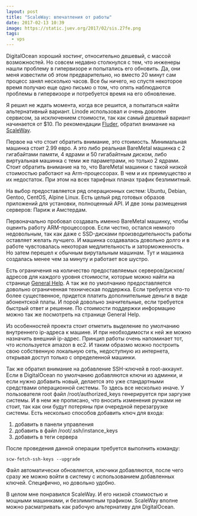 ```yaml
---
layout: post
title: "ScaleWay: впечатления от работы"
date: 2017-02-13 10:39
image: https://static.juev.org/2017/02/sis.27fe.png
tags:
  - vps
---
```


DigitalOcean хороший хостинг, относительно дешевый, с массой возможностей. Но совсем недавно столкнулся с тем, что инженеры нашли проблему в гипервизоре и попытались его обновить. Да, они меня известили об этом предварительно, но вместо 20 минут сам процесс занял несколько часов. Все бы ничего, но спустя некоторое время получаю еще одно письмо о том, что опять наблюдаются проблемы в гипервизоре и потребуется время на его обновление.

Я решил не ждать момента, когда все решится, а попытаться найти альтернативный вариант. Linode использовал и очень доволен сервисом, за исключением стоимости, так как самый дешевый вариант начинается от $10. По рекомендации [Fluder](https://fluder.co/ "Geek Blog"), обратил внимание на [ScaleWay](https://www.scaleway.com/ "Deploy BareMetal SSD cloud servers in seconds").

Первое на что стоит обратить внимание, это стоимость. Минимальная машинка стоит 2.99 евро. А это либо реальная BareMetal машинка с 2 гигабайтами памяти, 4 ядрами и 50 гигабайтным диском, либо виртуальная машинка с теми же параметрами, но только 2 ядрами. Стоит обратить внимание на то, что BareMetal машинки с такой низкой стоимостью работают на Arm-процессорах. В чем и их преимущество и их недостаток. При этом на всех тарифных планах трафик безлимитный.

На выбор предоставляется ряд операционных систем: Ubuntu, Debian, Gentoo, CentOS, Alpine Linux. Есть целый ряд готовых образов приложений для установки, полноценный API. И две зоны размещения серверов: Париж и Амстердам.

Первоначально пробовал создавать именно BareMetal машинку, чтобы оцеинть работу ARM-процессоров. Если честно, остался немного недовольным, так как даже с SSD-дисками производительность работы оставляет желать лучшего. И машинка создавалась довольно долго и в работе чувстовалась некоторая медлительность и заторможенность. Но затем перешел к обычным вирутальным машинам. Тут и машинка создалась менее чем за минуту и работает все шустро.

Есть ограничения на количество предоставляемых серверов/дисков/адресов для каждого уровня стоимости, которые можно найти на странице [General Help](https://www.scaleway.com/faq/general/ "General Help"). А так же по умолчанию предоставляется довольно ограниченная техническая поддержка. Если требуется что-то более существенное, придется платить дополнительные деньги в виде абонентской платы. И порой довольно значительные, если требуется быстрый ответ и решение. По стоимости поддержки информацию можно так же посмотреть на странице General Help.

Из особенностей проекта стоит отметить выделение по умолчанию внутреннего ip-адреса к машине. И при необходимости к ней же можно назначить внешний ip-адрес. Принцип работы очень напоминает тот, что используется amazon в ec2. И таким образмо можно построить свою собственную локальную сеть, недоступную из интернета, открывая доступ только с определенной машинки.

Так же обратил внимание на добавление SSH-ключей в root-аккаунт. Если в DigitalOcean по умолчанию добавляются ключи из админки, и если нужно добавить новый, делается это уже стандартными средствами операционной системы. То здесь все несколько иначе. У пользователя root файл /root/authorized_keys генерируется при заргузке системы. И в нем же прописано, что вносить изменения ручками не стоит, так как они будут потеряны при очередной перезагрузке системы. Есть несколько способов добавить ключ для входа:

1. добавить в панели управления
1. добавить в файл /root/.ssh/instance_keys
1. добавить в теги сервера

После проведения данной операции требуется выполнить команду:

    scw-fetch-ssh-keys --upgrade

Файл автоматически обновляется, ключики добавляются, после чего сразу же можно войти в систему с использованием добавленных ключей. Специфично, но довольно удобно.

В целом мне понравился ScaleWay. И его низкой стоимостью и мощными машинками, и безлимитным трафиком. ScaleWay вполне можно расматривать как рабочую альтернативу для DigitalOcean.
